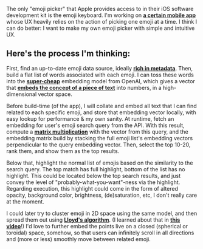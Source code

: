 The only "emoji picker" that Apple provides access to in their iOS software development kit is the emoji keyboard. I'm working on **[a certain mobile app](https://flippyco.in)** whose UX heavily relies on the action of picking one emoji at a time. I think I can do better: I want to make my own emoji picker with simple and intuitive UX.

## Here's the process I'm thinking:

First, find an up-to-date emoji data source, ideally **[rich in metadata](https://github.com/iamcal/emoji-data)**. Then, build a flat list of words associated with each emoji. I can toss these words into the **[super-cheap](https://platform.openai.com/docs/guides/embeddings/embedding-models)** embedding model from OpenAI, which gives a vector that **[embeds the concept of a piece of text](https://platform.openai.com/docs/guides/embeddings/what-are-embeddings)** into numbers, in a high-dimensional vector space.

Before build-time (of the app), I will collate and embed all text that I can find related to each specific emoji, and store that embedding vector locally, with easy lookup for performance & my own sanity. At runtime, fetch an embedding for user's emoji search query from the API. With this result, compute a **[matrix multiplication](https://cookbook.openai.com/examples/semantic_text_search_using_embeddings)** with the vector from this query, and the embedding matrix build by stacking the full emoji list's embedding vectors perpendicular to the query embedding vector. Then, select the top 10-20, rank them, and show them as the top results.

Below that, highlight the normal list of emojis based on the similarity to the search query. The top match has full highlight, bottom of the list has no highlight. This could be located below the top search results, and just convey the level of "probably-what-you-want"-ness via the highlight. Regarding execution, this highlight could come in the form of altered opacity, background color, brightness, (de)saturation, etc, I don't really care at the moment.

I could later try to cluster emoji in 2D space using the same model, and then spread them out using **[Lloyd's algorithm](https://en.wikipedia.org/wiki/Lloyd's_algorithm)**. (I learned about that in **[this video](https://www.youtube.com/watch?v=Bxdt6T_1qgc)**!) I'd love to further embed the points live on a closed (spherical or toroidal) space, somehow, so that users can infinitely scroll in all directions and (more or less) smoothly move between related emoji.